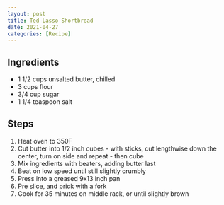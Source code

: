 ```yaml
---
layout: post
title: Ted Lasso Shortbread
date: 2021-04-27
categories: [Recipe]
---
```


## Ingredients

* 1 1/2 cups unsalted butter, chilled
* 3 cups flour
* 3/4 cup sugar
* 1 1/4 teaspoon salt

## Steps

1. Heat oven to 350F
1. Cut butter into 1/2 inch cubes - with sticks, cut lengthwise down the center, turn on side and repeat - then cube
1. Mix ingredients with beaters, adding butter last
1. Beat on low speed until still slightly crumbly
1. Press into a greased 9x13 inch pan
1. Pre slice, and prick with a fork
1. Cook for 35 minutes on middle rack, or until slightly brown
